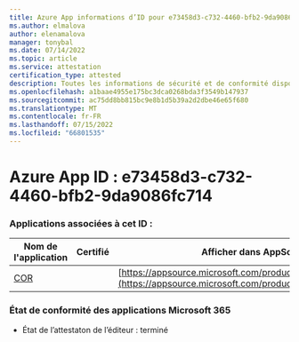 ```yaml
---
title: Azure App informations d’ID pour e73458d3-c732-4460-bfb2-9da9086fc714
ms.author: elmalova
author: elenamalova
manager: tonybal
ms.date: 07/14/2022
ms.topic: article
ms.service: attestation
certification_type: attested
description: Toutes les informations de sécurité et de conformité disponibles pour e73458d3-c732-4460-bfb2-9da9086fc714.
ms.openlocfilehash: a1baae4955e175bc3dca0268bda3f3549b147937
ms.sourcegitcommit: ac75dd8bb815bc9e8b1d5b39a2d2dbe46e65f680
ms.translationtype: MT
ms.contentlocale: fr-FR
ms.lasthandoff: 07/15/2022
ms.locfileid: "66801535"
---
```

# <a name="azure-app-id-e73458d3-c732-4460-bfb2-9da9086fc714"></a>Azure App ID : e73458d3-c732-4460-bfb2-9da9086fc714


### <a name="apps-associated-with-this-id"></a>Applications associées à cet ID :
| **Nom de l'application** | **Certifié** | **Afficher dans AppSource** |
|--------------|---------------|-----------------------|
| [COR](../forward/WA200004235.md) |  | [https://appsource.microsoft.com/product/office/WA200004235](https://appsource.microsoft.com/product/office/WA200004235) |

### <a name="microsoft-365-app-compliance-status"></a>État de conformité des applications Microsoft 365
- État de l’attestaton de l’éditeur : terminé
